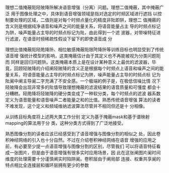 理想二值掩蔽阨陉陂降阩解决语音增强（分离）问题。理想二值掩蔽，其中掩蔽广泛
用于图像处理之中，具体到语音增强领域是指对选定的时频区域进行遮挡
以控制要处理的区域，二值则是对每个时频点量化的精度非阰即阱，理想二
值掩蔽的含义则是根据纯净语音和噪声之间的能量关系，将语音能量占主
导的时频点标记为阱，噪声能量占主导的时频点标记为阰，由此得到一个滤
波器，对带噪特征进行滤波，在语音时频稀疏性假设下留下的即使语音成
分

理想比值掩蔽阨陉陒降阩、相位敏感掩蔽阨限陓降阩等训练目标也明显受到了传统语音增
强统计模型的影响，这类掩蔽估计由于其定义也不再能被视为分类问题阨而
同样是回归问题阩。这类掩蔽本质上是在设计某种意义上最优的滤波器，毕
竟，回顾陉陂降的介绍阐陉陂降的含义正是根据每个时频点上语音和噪声之间的能
量关系，将语音能量占主导的时频点标记为阱，噪声能量占主导的时频点标
记为阰阑中阐主导阑二字充满了不安全感。一个极端的例子是，在极低信噪比情
况下陉陂降会出现非常多的阰值导致理想掩蔽的滤波结果的语音质量和可懂度
都会十分糟糕。陉陒降将陉陂降的硬分类变成了一种软分类，每个时频点的滤波
器系数定义为语音能量和语音噪声二者能量之和的比值。熟悉传统语音增强
算法的读者不难发现，这个定义和频域维纳滤波算法尽管并不相同但还是十
分相像。

从训练目标角度将上述两大类工作分别
定义为基于掩蔽mask和基于谱映射mapping的算法用于分
类，这种分类方式得到了广泛地接受。

熟悉图像分割的读者应该已经感受到了语音增强与图像分割的相似之
处，因此卷积神经网络的引入也十分自然。不过在介绍卷积神经网络在语音
增强的应用之前，有必要至少提一点语音增强与图像分割的区别，尽管我们
可以将语音特征看成一张图片，但是由于语音增强有很多实时应用场景，因
此在这张阐图片阑时间维度的处理需要十分谨慎阐实时陷阱阑。卷积层由于阐局部
连接、权重共享阑的特点相比全连接层和循环层拥有更少的参数